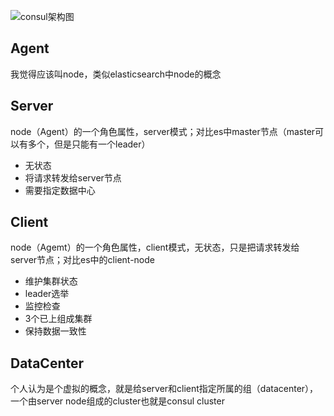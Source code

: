 ![consul架构图](http://zhangyuyu.github.io/imgs/consul-arch.jpg "consul架构图")

## Agent
我觉得应该叫node，类似elasticsearch中node的概念

## Server 
node（Agent）的一个角色属性，server模式；对比es中master节点（master可以有多个，但是只能有一个leader）
+ 无状态
+ 将请求转发给server节点
+ 需要指定数据中心

## Client
node（Agemt）的一个角色属性，client模式，无状态，只是把请求转发给server节点；对比es中的client-node
+ 维护集群状态
+ leader选举
+ 监控检查
+ 3个已上组成集群
+ 保持数据一致性

## DataCenter
个人认为是个虚拟的概念，就是给server和client指定所属的组（datacenter），一个由server node组成的cluster也就是consul cluster
